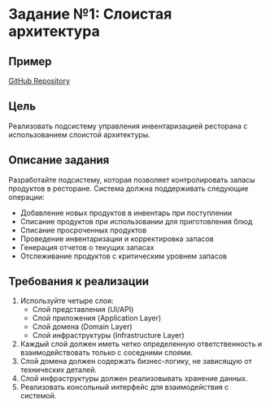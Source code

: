 # Задание №1: Слоистая архитектура

## Пример
[GitHub Repository](https://github.com/GrkRise/LayerdArchitecture.git)

## Цель
Реализовать подсистему управления инвентаризацией ресторана с использованием слоистой архитектуры.

## Описание задания
Разработайте подсистему, которая позволяет контролировать запасы продуктов в ресторане. Система должна поддерживать следующие операции:
- Добавление новых продуктов в инвентарь при поступлении
- Списание продуктов при использовании для приготовления блюд
- Списание просроченных продуктов
- Проведение инвентаризации и корректировка запасов
- Генерация отчетов о текущих запасах
- Отслеживание продуктов с критическим уровнем запасов

## Требования к реализации
1. Используйте четыре слоя:
    - Слой представления (UI/API)
    - Слой приложения (Application Layer)
    - Слой домена (Domain Layer)
    - Слой инфраструктуры (Infrastructure Layer)
2. Каждый слой должен иметь четко определенную ответственность и взаимодействовать только с соседними слоями.
3. Слой домена должен содержать бизнес-логику, не зависящую от технических деталей.
4. Слой инфраструктуры должен реализовывать хранение данных.
5. Реализовать консольный интерфейс для взаимодействия с системой.